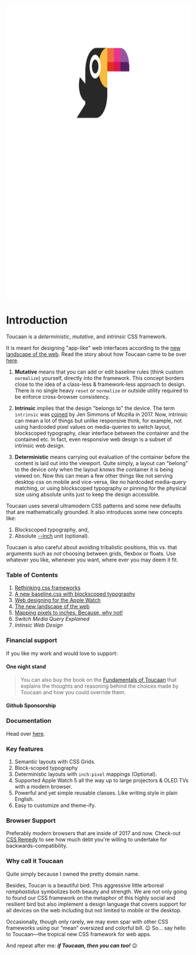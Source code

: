 <div align="center">
		<img src="header.svg" width="800" height="800">
	<!-- <a href="https://toucaan.com">
	</a> -->
</div>

# Introduction

Toucaan is a _deterministic_, _mutative_, and _intrinsic_ CSS framework.

It is meant for designing "app-like" web interfaces according to the [new landscape of the web](https://bubblin.io/blog/the-new-landscape-of-the-web). Read the story about how Toucaan came to be over [here](https://bubblin.io/blog/toucaan-introduction).

1. **Mutative** means that you can add or edit baseline rules (think custom `normalize`) yourself, directly into the framework. This concept borders close to the idea of a class-less & framework-less approach to design. 
There is no single heavy `reset` or `normalize` or outside utility required to be enforce cross-browser consistency.

2. **Intrinsic** implies that the design "belongs to" the device. The term `intrinsic` was [coined](https://www.zeldman.com/2018/05/02/transcript-intrinsic-web-design-with-jen-simmons-the-big-web-show/) by Jen Simmons of Mozilla in 2017.
Now, intrinsic can mean a lot of things but unlike responsive think, for example, not using hardcoded pixel values on media-queries to switch layout, blockscoped typography, clear interface between the container and the contained etc. In fact, even responsive web design is a subset of intrinsic web design.

3. **Deterministic** means carrying out evaluation of the container before the content is laid out into the viewport. Quite simply, a layout can "belong" to the device only when the layout _knows_ the container it is being viewed on. Now this can mean a few other things like not serving desktop css on mobile and vice-versa, like no hardcoded media-query matching, or using blockscoped typography or pinning for the physical size using absolute units just to keep the design accessible. 

Toucaan uses several ultramodern CSS patterns and some new defaults that are mathematically grounded. It also introduces some new concepts like:

1. Blockscoped typography, and,
2. Absolute [--inch](https://github.com/bookiza/--inch) unit (optional).

Toucaan is also careful about avoiding tribalistic positions, this vs. that arguments such as _not_ choosing between grids, flexbox or floats. Use whatever you like, whenever you want, where ever you may deem it fit.

### Table of Contents

1. [Rethinking css frameworks](https://bubblin.io/blog/toucaan-introduction)
2. [A new baseline.css with blockscoped typography](https://bubblin.io/blog/baseline-css)
3. [Web designing for the Apple Watch](https://bubblin.io/blog/web-design-recommendations-for-the-apple-watch)
4. [The new landscape of the web](https://bubblin.io/blog/the-new-landscape-of-the-web)
5. [Mapping pixels to inches. Because, why not!](https://bubblin.io/blog/inch)
6. _Switch Media Query Explained_
7. _Intinsic Web Design_


### Financial support

If you like my work and would love to support:

#### One night stand

> You can also buy the book on the [Fundamentals of Toucaan](https://bubblin.io/cover/the-toucaan-framework-by-marvin-danig) that explains the thoughts and reasoning behind the choices made by Toucaan and how you could override them.

#### Github Sponsorship



### Documentation

Head over [here](https://www.toucaan.com/docs/getting-started).

### Key features

1. Semantic layouts with CSS Grids.
2. Block-scoped typography
3. Deterministic layouts with `inch:pixel` mappings (Optional).
4. Supported Apple Watch 5 all the way up to large projectors & OLED TVs with a modern browser.
5. Powerful and yet simple reusable classes. Like writing style in plain English.
6. Easy to customize and theme-ify.

### Browser Support

Preferably modern browsers that are inside of 2017 and now. Check-out [CSS Remedy](https://github.com/jensimmons/cssremedy)
to see how much debt you're willing to undertake for backwards-compatibility.

### Why call it Toucaan

Quite simply because I owned the pretty domain name.

Besides, Toucan is a beautiful bird. This aggressive little arboreal
_ramphastidus_ symbolizes both beauty and strength. We are not only going to found
our CSS framework on the metaphor of this highly social and resilient bird but also
implement a design language that covers support for all devices on the web including
but not limited to mobile or the desktop.

Occasionally, though only rarely, we may even spar with other CSS frameworks
using our “mean” oversized and colorful bill. 😉 So… say hello to Toucaan—the tropical new CSS framework for web apps. 

And repeat after me: **_if Toucaan, then you can too!_** 😉


